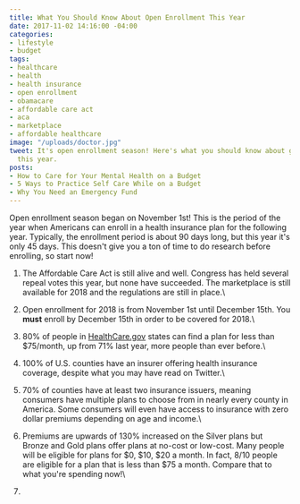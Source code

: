 ```yaml
---
title: What You Should Know About Open Enrollment This Year
date: 2017-11-02 14:16:00 -04:00
categories:
- lifestyle
- budget
tags:
- healthcare
- health
- health insurance
- open enrollment
- obamacare
- affordable care act
- aca
- marketplace
- affordable healthcare
image: "/uploads/doctor.jpg"
tweet: It's open enrollment season! Here's what you should know about getting insurance
  this year.
posts:
- How to Care for Your Mental Health on a Budget
- 5 Ways to Practice Self Care While on a Budget
- Why You Need an Emergency Fund
---
```


Open enrollment season began on November 1st! This is the period of the year when Americans can enroll in a health insurance plan for the following year. Typically, the enrollment period is about 90 days long, but this year it's only 45 days. This doesn't give you a ton of time to do research before enrolling, so start now!

1. The Affordable Care Act is still alive and well. Congress has held several repeal votes this year, but none have succeeded. The marketplace is still available for 2018 and the regulations are still in place.\

2. Open enrollment for 2018 is from November 1st until December 15th. You **must** enroll by December 15th in order to be covered for 2018.\

3. 80% of people in [HealthCare.gov](http://www.healthcare.gov) states can find a plan for less than $75/month, up from 71% last year, more people than ever before.\

4. 100% of U.S. counties have an insurer offering health insurance coverage, despite what you may have read on Twitter.\

5. 70% of counties have at least two insurance issuers, meaning consumers have multiple plans to choose from in nearly every county in America. Some consumers will even have access to insurance with zero dollar premiums depending on age and income.\

6. Premiums are upwards of 130% increased on the Silver plans but Bronze and Gold plans offer plans  at no-cost or low-cost. Many people will be eligible for plans for $0, $10, $20 a month. In fact, 8/10 people are eligible for a plan that is less than $75 a month. Compare that to what you're spending now!\

7. 